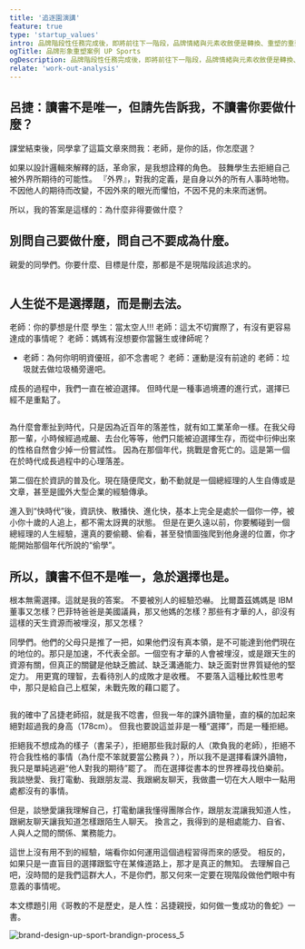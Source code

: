 ```yaml
---
title: '追逐園演講'
feature: true
type: 'startup_values'
intro: 品牌階段性任務完成後，即將前往下一階段，品牌情緒與元素收斂便是轉換、重塑的重要過程，UP運動吃沙拉卻不再販售沙拉，檢視初衷放眼未來，才能知道現下我們應該如何改變
ogTitle: 品牌形象重塑案例 UP Sports
ogDescription: 品牌階段性任務完成後，即將前往下一階段，品牌情緒與元素收斂便是轉換、重塑的重要過程，UP運動吃沙拉卻不再販售沙拉，檢視初衷放眼未來，才能知道現下我們應該如何改變
relate: 'work-out-analysis'
---
```


## 呂捷：讀書不是唯一，但請先告訴我，不讀書你要做什麼？

課堂結束後，同學拿了這篇文章來問我：老師，是你的話，你怎麼選？

如果以設計邏輯來解釋的話，革命家，是我想詮釋的角色。
鼓舞學生去拒絕自己被外界所期待的可能性。
『外界』，對我的定義，是自身以外的所有人事時地物。
不因他人的期待而改變，不因外來的眼光而懼怕，不因不見的未來而迷惘。

所以，我的答案是這樣的：為什麼非得要做什麼？

## 別問自己要做什麼，問自己不要成為什麼。

親愛的同學們。你要什麼、目標是什麼，那都是不是現階段該追求的。

<picture>
    <source srcSet="" type="image/webp" />
    <img src="" loading="lazy" />
</picture>

## 人生從不是選擇題，而是刪去法。

老師：你的夢想是什麼
學生：當太空人!!!
老師：這太不切實際了，有沒有更容易達成的事情呢？
老師：媽媽有沒想要你當醫生或律師呢？

- 老師：為何你明明資優班，卻不念書呢？
  老師：運動是沒有前途的
  老師：垃圾就去做垃圾桶旁邊吧。

成長的過程中，我們一直在被迫選擇。
但時代是一種事過境遷的進行式，選擇已經不是重點了。

<picture>
    <source srcSet="" type="image/webp" />
    <img src="" loading="lazy" />
</picture>

為什麼會牽扯到時代，只是因為近百年的落差性，就有如工業革命一樣。在我父母那一輩，小時候經過戒嚴、去台化等等，他們只能被迫選擇生存，而從中衍伸出來的性格自然會少掉一份嘗試性。
因為在那個年代，挑戰是會死亡的。這是第一個在於時代成長過程中的心理落差。

第二個在於資訊的普及化。現在隨便爬文，動不動就是一個總經理的人生自傳或是文章，甚至是國外大型企業的經驗傳承。

進入到“快時代”後，資訊快、散播快、進化快，基本上完全是處於一個你一停，被小你十歲的人追上，都不需太訝異的狀態。
但是在更久遠以前，你要觸碰到一個總經理的人生經驗，還真的要偷聽、偷看，甚至發憤圖強爬到他身邊的位置，你才能開始那個年代所說的“偷學”。

## 所以，讀書不但不是唯一，急於選擇也是。

根本無需選擇。這就是我的答案。
不要被別人的經驗恐嚇。
比爾蓋茲媽媽是 IBM 董事又怎樣？巴菲特爸爸是美國議員，那又他媽的怎樣？那些有才華的人，卻沒有這樣的天生資源而被埋沒，那又怎樣？

同學們。他們的父母只是推了一把，如果他們沒有真本領，是不可能達到他們現在的地位的。那只是加速，不代表全部。一個空有才華的人會被埋沒，或是跟天生的資源有關，但真正的關鍵是他缺乏膽試、缺乏溝通能力、缺乏面對世界質疑他的堅定力。
用更寬的理智，去看待別人的成敗才是收穫。
不要落入這種比較性思考中，那只是給自己上框架，未戰先敗的藉口罷了。

<picture>
    <source srcSet="" type="image/webp" />
    <img src="" loading="lazy" />
</picture>

我的確中了呂捷老師招，就是我不唸書，但我一年的課外讀物量，直的橫的加起來絕對超過我的身高（178cm）。
但我也要說這並非是一種“選擇”，而是一種拒絕。

拒絕我不想成為的樣子（書呆子），拒絕那些我討厭的人（欺負我的老師），拒絕不符合我性格的事情（為什麼不笨就要當公務員？），所以我不是選擇看課外讀物，我只是單純逃避“他人對我的期待”罷了。
而在選擇從書本的世界裡尋找伯樂前。我談戀愛、我打電動、我跟朋友混、我跟網友聊天，我做盡一切在大人眼中一點用處都沒有的事情。

但是，談戀愛讓我理解自己，打電動讓我懂得團隊合作，跟朋友混讓我知道人性，跟網友聊天讓我知道怎樣跟陌生人聊天。
換言之，我得到的是相處能力、自省、人與人之間的關係、業務能力。

這世上沒有用不到的經驗，端看你如何運用這個過程習得而來的感受。
相反的，如果只是一直盲目的選擇跟監守在某條道路上，那才是真正的無知。
去理解自己吧，沒時間的是我們這群大人，不是你們，那又何來一定要在現階段做他們眼中有意義的事情呢。

本文標題引用《哥教的不是歷史，是人性：呂捷親授，如何做一隻成功的魯蛇》一書。

<picture>
    <source srcSet="/stories/brand-design-up-sport-brandign-process/brand-design-up-sport-brandign-process_5.webp" type="image/webp" />
    <img src="/stories/brand-design-up-sport-brandign-process/brand-design-up-sport-brandign-process_5.jpg" alt="brand-design-up-sport-brandign-process_5" loading="lazy" />
</picture>

